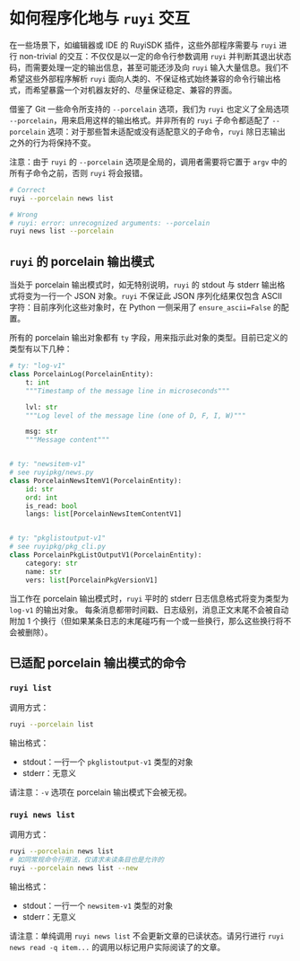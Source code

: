 # 如何程序化地与 `ruyi` 交互

在一些场景下，如编辑器或 IDE 的 RuyiSDK 插件，这些外部程序需要与 `ruyi` 进行 non-trivial
的交互：不仅仅是以一定的命令行参数调用 `ruyi` 并判断其退出状态码，而需要处理一定的输出信息，甚至可能还涉及向
`ruyi` 输入大量信息。我们不希望这些外部程序解析 `ruyi` 面向人类的、不保证格式始终兼容的命令行输出格式，而希望暴露一个对机器友好的、尽量保证稳定、兼容的界面。

借鉴了 Git 一些命令所支持的 `--porcelain` 选项，我们为 `ruyi` 也定义了全局选项
`--porcelain`，用来启用这样的输出格式。并非所有的 `ruyi` 子命令都适配了 `--porcelain`
选项：对于那些暂未适配或没有适配意义的子命令，`ruyi` 除日志输出之外的行为将保持不变。

注意：由于 `ruyi` 的 `--porcelain` 选项是全局的，调用者需要将它置于 `argv`
中的所有子命令之前，否则 `ruyi` 将会报错。

```sh
# Correct
ruyi --porcelain news list

# Wrong
# ruyi: error: unrecognized arguments: --porcelain
ruyi news list --porcelain
```

## `ruyi` 的 porcelain 输出模式

当处于 porcelain 输出模式时，如无特别说明，`ruyi` 的 stdout 与 stderr 输出格式将变为一行一个
JSON 对象。`ruyi` 不保证此 JSON 序列化结果仅包含 ASCII 字符：目前序列化这些对象时，在 Python 一侧采用了
`ensure_ascii=False` 的配置。

所有的 porcelain 输出对象都有 `ty` 字段，用来指示此对象的类型。目前已定义的类型有以下几种：

```python
# ty: "log-v1"
class PorcelainLog(PorcelainEntity):
    t: int
    """Timestamp of the message line in microseconds"""

    lvl: str
    """Log level of the message line (one of D, F, I, W)"""

    msg: str
    """Message content"""


# ty: "newsitem-v1"
# see ruyipkg/news.py
class PorcelainNewsItemV1(PorcelainEntity):
    id: str
    ord: int
    is_read: bool
    langs: list[PorcelainNewsItemContentV1]


# ty: "pkglistoutput-v1"
# see ruyipkg/pkg_cli.py
class PorcelainPkgListOutputV1(PorcelainEntity):
    category: str
    name: str
    vers: list[PorcelainPkgVersionV1]
```

当工作在 porcelain 输出模式时，`ruyi` 平时的 stderr 日志信息格式将变为类型为 `log-v1` 的输出对象。
每条消息都带时间戳、日志级别，消息正文末尾不会被自动附加 1 个换行（但如果某条日志的末尾碰巧有一个或一些换行，那么这些换行将不会被删除）。

## 已适配 porcelain 输出模式的命令

### `ruyi list`

调用方式：

```sh
ruyi --porcelain list
```

输出格式：

* stdout：一行一个 `pkglistoutput-v1` 类型的对象
* stderr：无意义

请注意：`-v` 选项在 porcelain 输出模式下会被无视。

### `ruyi news list`

调用方式：

```sh
ruyi --porcelain news list
# 如同常规命令行用法，仅请求未读条目也是允许的
ruyi --porcelain news list --new
```

输出格式：

* stdout：一行一个 `newsitem-v1` 类型的对象
* stderr：无意义

请注意：单纯调用 `ruyi news list` 不会更新文章的已读状态。请另行进行
`ruyi news read -q item...` 的调用以标记用户实际阅读了的文章。

